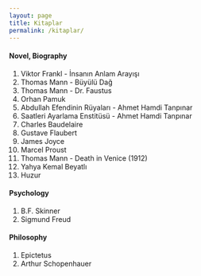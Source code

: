 ```yaml
---
layout: page
title: Kitaplar
permalink: /kitaplar/
---
```


#### Novel, Biography

1) Viktor Frankl - İnsanın Anlam Arayışı
2) Thomas Mann - Büyülü Dağ
3) Thomas Mann - Dr. Faustus
4) Orhan Pamuk
5) Abdullah Efendinin Rüyaları - Ahmet Hamdi Tanpınar
6) Saatleri Ayarlama Enstitüsü - Ahmet Hamdi Tanpınar
7) Charles Baudelaire
8) Gustave Flaubert
9) James Joyce
10) Marcel Proust
11) Thomas Mann - Death in Venice (1912)
12) Yahya Kemal Beyatlı
13) Huzur

#### Psychology

1) B.F. Skinner
2) Sigmund Freud

#### Philosophy

1) Epictetus
2) Arthur Schopenhauer
